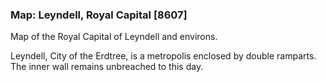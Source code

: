 ### Map: Leyndell, Royal Capital [8607]

Map of the Royal Capital of Leyndell and environs.

Leyndell, City of the Erdtree, is a metropolis enclosed by double ramparts. The inner wall remains unbreached to this day.